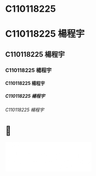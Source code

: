 # C110118225
# C110118225 楊程宇
## C110118225 楊程宇
### C110118225 楊程宇
#### C110118225 楊程宇
##### C110118225 楊程宇
###### C110118225 楊程宇

# 🐺
![NKUST](logo.png "高科大")

